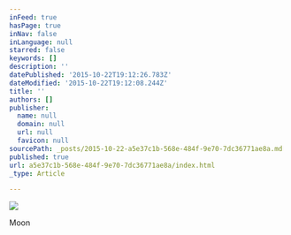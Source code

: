 ```yaml
---
inFeed: true
hasPage: true
inNav: false
inLanguage: null
starred: false
keywords: []
description: ''
datePublished: '2015-10-22T19:12:26.783Z'
dateModified: '2015-10-22T19:12:08.244Z'
title: ''
authors: []
publisher:
  name: null
  domain: null
  url: null
  favicon: null
sourcePath: _posts/2015-10-22-a5e37c1b-568e-484f-9e70-7dc36771ae8a.md
published: true
url: a5e37c1b-568e-484f-9e70-7dc36771ae8a/index.html
_type: Article

---
```

![](https://the-grid-user-content.s3-us-west-2.amazonaws.com/22ca3ca1-5358-46ef-8134-2b1a27f62ab7.jpg)

Moon